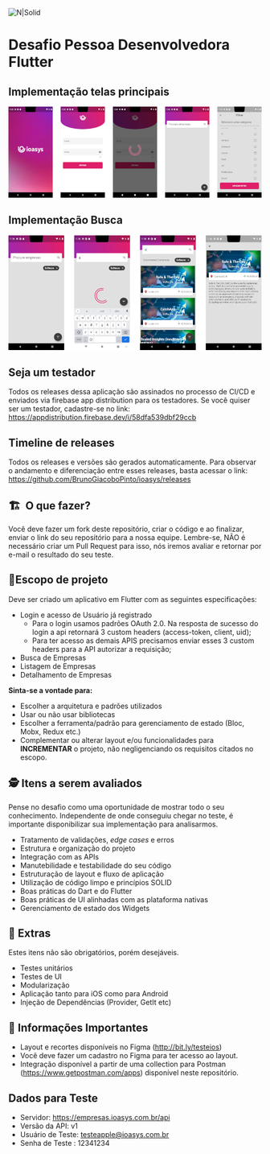 ![N|Solid](logo_ioasys.png)

# Desafio Pessoa Desenvolvedora Flutter

## Implementação telas principais

![Overview1](screenshots/screens_1.png)


## Implementação Busca

![Overview2](screenshots/screens_2.png)

## Seja um testador

Todos os releases dessa aplicação são assinados no processo de CI/CD e enviados via firebase app distribution para os testadores.
Se você quiser ser um testador, cadastre-se no link: https://appdistribution.firebase.dev/i/58dfa539dbf29ccb

## Timeline de releases

Todos os releases e versões são gerados automaticamente. Para observar o andamento e diferenciação entre esses releases, basta acessar o link:
https://github.com/BrunoGiacoboPinto/ioasys/releases


## 🏗  O que fazer?
Você deve fazer um fork deste repositório, criar o código e ao finalizar, enviar o link do seu repositório para a nossa equipe. Lembre-se, NÃO é necessário criar um Pull Request para isso, nós iremos avaliar e retornar por e-mail o resultado do seu teste.

## 📱Escopo de projeto
Deve ser criado um aplicativo em Flutter com as seguintes especificações:

* Login e acesso de Usuário já registrado
    * Para o login usamos padrões OAuth 2.0. Na resposta de sucesso do login a api retornará 3 custom headers (access-token, client, uid);
    * Para ter acesso as demais APIS precisamos enviar esses 3 custom headers para a API autorizar a requisição;
* Busca de Empresas
* Listagem de Empresas
* Detalhamento de Empresas

**Sinta-se a vontade para:**

* Escolher a arquitetura e padrões utilizados
* Usar ou não usar bibliotecas
* Escolher a ferramenta/padrão para gerenciamento de estado (Bloc, Mobx, Redux etc.)
* Complementar ou alterar layout e/ou funcionalidades para **INCREMENTAR** o projeto, não negligenciando os requisitos citados no escopo.

## 🕵 Itens a serem avaliados
Pense no desafio como uma oportunidade de mostrar todo o seu conhecimento. Independente de onde conseguiu chegar no teste, é importante disponibilizar sua implementação para analisarmos.

* Tratamento de validações, *edge cases* e erros 
* Estrutura e organização do projeto
* Integração com as APIs
* Manutebilidade e testabilidade do seu código
* Estruturação de layout e fluxo de aplicação
* Utilização de código limpo e princípios SOLID
* Boas práticas do Dart e do Flutter
* Boas práticas de UI alinhadas com as plataforma nativas
* Gerenciamento de estado dos Widgets


## 🎁 Extras
Estes itens não são obrigatórios, porém desejáveis.

* Testes unitários
* Testes de UI
* Modularização
* Aplicação tanto para iOS como para Android
* Injeção de Dependências (Provider, GetIt etc)


## 🚨 Informações Importantes
* Layout e recortes disponíveis no Figma (http://bit.ly/testeios)
* Você deve fazer um cadastro no Figma para ter acesso ao layout.
* Integração disponível a partir de uma collection para Postman (https://www.getpostman.com/apps) disponível neste repositório.

## Dados para Teste
* Servidor: https://empresas.ioasys.com.br/api
* Versão da API: v1
* Usuário de Teste: testeapple@ioasys.com.br
* Senha de Teste : 12341234